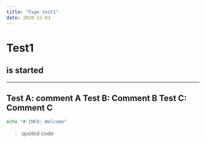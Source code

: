 ```yaml
---
title: "Page test1"
date: 2020-12-03
---
```

# Test1

## is started

---
Test A: comment A
Test B: Comment B
Test C: Comment C
---

```bash
echo "# INFO: Welcome"
```

> quoted code
